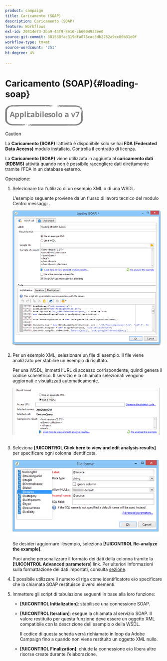 ```yaml
---
product: campaign
title: Caricamento (SOAP)
description: Caricamento (SOAP)
feature: Workflows
exl-id: 20414e73-2ba9-44f9-8e16-cb6604933ee0
source-git-commit: 381538fac319dfa075cac3db2252a9cc80b31e0f
workflow-type: tm+mt
source-wordcount: '251'
ht-degree: 4%

---
```


# Caricamento (SOAP){#loading-soap}

![](../../assets/v7-only.svg)

>[!CAUTION]
>
>La **Caricamento (SOAP)** l’attività è disponibile solo se hai **FDA (Federated Data Access)** modulo installato. Controlla il contratto di licenza.

La **Caricamento (SOAP)** viene utilizzata in aggiunta al **caricamento dati (RDBMS)** attività quando non è possibile raccogliere dati direttamente tramite l’FDA in un database esterno.

Operazione:

1. Selezionare tra l&#39;utilizzo di un esempio XML o di una WSDL.

   L’esempio seguente proviene da un flusso di lavoro tecnico del modulo Centro messaggi .

   ![](assets/load_soap_002.png)

1. Per un esempio XML, selezionare un file di esempio. Il file viene analizzato per stabilire un esempio di risultato.

   Per una WSDL, immetti l’URL di accesso corrispondente, quindi genera il codice scheletrico. Il servizio e la chiamata selezionati vengono aggiornati e visualizzati automaticamente.

   ![](assets/soap_load_003.png)

1. Seleziona **[!UICONTROL Click here to view and edit analysis results]** per specificare ogni colonna identificata.

   ![](assets/soap_load_001.png)

   Se desideri aggiornare l’esempio, seleziona **[!UICONTROL Re-analyze the example]**.

   Puoi anche personalizzare il formato dei dati della colonna tramite la **[!UICONTROL Advanced parameters]** link. Per ulteriori informazioni sulla formattazione dei dati importati, consulta [sezione](../../platform/using/executing-import-jobs.md).

1. È possibile utilizzare il numero di riga come identificatore e/o specificare che la chiamata SOAP restituisce diversi elementi.
1. Immettere gli script di tabulazione seguenti in base alla loro funzione:

   * **[!UICONTROL Initialization]**: stabilisce una connessione SOAP.
   * **[!UICONTROL Iteration]**: esegue la chiamata al servizio SOAP. Il valore restituito per questa funzione deve essere un oggetto XML compatibile con la descrizione dell&#39;esempio o della WSDL.

      Il codice di questa scheda verrà richiamato in loop da Adobe Campaign fino a quando non viene restituito un oggetto XML nullo.

   * **[!UICONTROL Finalization]**: chiude la connessione e/o libera altre risorse create durante l&#39;elaborazione.

